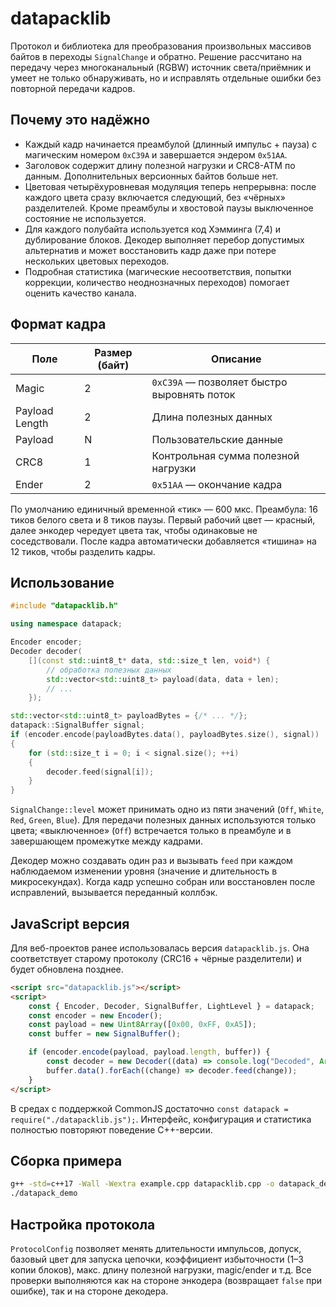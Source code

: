 # datapacklib

Протокол и библиотека для преобразования произвольных массивов байтов в переходы `SignalChange` и обратно. Решение рассчитано на передачу через многоканальный (RGBW) источник света/приёмник и умеет не только обнаруживать, но и исправлять отдельные ошибки без повторной передачи кадров.

## Почему это надёжно

- Каждый кадр начинается преамбулой (длинный импульс + пауза) с магическим номером `0xC39A` и завершается эндером `0x51AA`.
- Заголовок содержит длину полезной нагрузки и CRC8-ATM по данным. Дополнительных версионных байтов больше нет.
- Цветовая четырёхуровневая модуляция теперь непрерывна: после каждого цвета сразу включается следующий, без «чёрных» разделителей. Кроме преамбулы и хвостовой паузы выключенное состояние не используется.
- Для каждого полубайта используется код Хэмминга (7,4) и дублирование блоков. Декодер выполняет перебор допустимых альтернатив и может восстановить кадр даже при потере нескольких цветовых переходов.
- Подробная статистика (магические несоответствия, попытки коррекции, количество неоднозначных переходов) помогает оценить качество канала.

## Формат кадра

| Поле           | Размер (байт) | Описание                                      |
|----------------|---------------|-----------------------------------------------|
| Magic          | 2             | `0xC39A` — позволяет быстро выровнять поток  |
| Payload Length | 2             | Длина полезных данных                         |
| Payload        | N             | Пользовательские данные                       |
| CRC8           | 1             | Контрольная сумма полезной нагрузки           |
| Ender          | 2             | `0x51AA` — окончание кадра                    |

По умолчанию единичный временной «тик» — 600 мкс. Преамбула: 16 тиков белого света и 8 тиков паузы. Первый рабочий цвет — красный, далее энкодер чередует цвета так, чтобы одинаковые не соседствовали. После кадра автоматически добавляется «тишина» на 12 тиков, чтобы разделить кадры.

## Использование

```cpp
#include "datapacklib.h"

using namespace datapack;

Encoder encoder;
Decoder decoder(
	[](const std::uint8_t* data, std::size_t len, void*) {
		// обработка полезных данных
		std::vector<std::uint8_t> payload(data, data + len);
		// ...
	});

std::vector<std::uint8_t> payloadBytes = {/* ... */};
datapack::SignalBuffer signal;
if (encoder.encode(payloadBytes.data(), payloadBytes.size(), signal))
{
	for (std::size_t i = 0; i < signal.size(); ++i)
	{
		decoder.feed(signal[i]);
	}
}
```

`SignalChange::level` может принимать одно из пяти значений (`Off`, `White`, `Red`, `Green`, `Blue`). Для передачи полезных данных используются только цвета; «выключенное» (`Off`) встречается только в преамбуле и в завершающем промежутке между кадрами.

Декодер можно создавать один раз и вызывать `feed` при каждом наблюдаемом изменении уровня (значение и длительность в микросекундах). Когда кадр успешно собран или восстановлен после исправлений, вызывается переданный коллбэк.

## JavaScript версия

Для веб-проектов ранее использовалась версия `datapacklib.js`. Она соответствует старому протоколу (CRC16 + чёрные разделители) и будет обновлена позднее.

```html
<script src="datapacklib.js"></script>
<script>
	const { Encoder, Decoder, SignalBuffer, LightLevel } = datapack;
	const encoder = new Encoder();
	const payload = new Uint8Array([0x00, 0xFF, 0xA5]);
	const buffer = new SignalBuffer();

	if (encoder.encode(payload, payload.length, buffer)) {
		const decoder = new Decoder((data) => console.log("Decoded", Array.from(data)));
		buffer.data().forEach((change) => decoder.feed(change));
	}
</script>
```

В средах с поддержкой CommonJS достаточно `const datapack = require("./datapacklib.js");`. Интерфейс, конфигурация и статистика полностью повторяют поведение C++-версии.

## Сборка примера

```bash
g++ -std=c++17 -Wall -Wextra example.cpp datapacklib.cpp -o datapack_demo
./datapack_demo
```

## Настройка протокола

`ProtocolConfig` позволяет менять длительности импульсов, допуск, базовый цвет для запуска цепочки, коэффициент избыточности (1–3 копии блоков), макс. длину полезной нагрузки, magic/ender и т.д. Все проверки выполняются как на стороне энкодера (возвращает `false` при ошибке), так и на стороне декодера.
